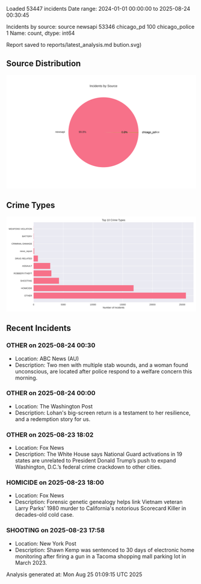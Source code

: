 
Loaded 53447 incidents
Date range: 2024-01-01 00:00:00 to 2025-08-24 00:30:45

Incidents by source:
source
newsapi           53346
chicago_pd          100
chicago_police        1
Name: count, dtype: int64

Report saved to reports/latest_analysis.md
bution.svg)

## Source Distribution
![Source Distribution](images/source_distribution.svg)

## Crime Types
![Crime Types](images/crime_types.svg)

## Recent Incidents

### OTHER on 2025-08-24 00:30
- Location: ABC News (AU)
- Description: Two men with multiple stab wounds, and a woman found unconscious, are located after police respond to a welfare concern this morning.


### OTHER on 2025-08-24 00:00
- Location: The Washington Post
- Description: Lohan's big-screen return is a testament to her resilience, and a redemption story for us.


### OTHER on 2025-08-23 18:02
- Location: Fox News
- Description: The White House says National Guard activations in 19 states are unrelated to President Donald Trump’s push to expand Washington, D.C.’s federal crime crackdown to other cities.


### HOMICIDE on 2025-08-23 18:00
- Location: Fox News
- Description: Forensic genetic genealogy helps link Vietnam veteran Larry Parks' 1980 murder to California's notorious Scorecard Killer in decades-old cold case.


### SHOOTING on 2025-08-23 17:58
- Location: New York Post
- Description: Shawn Kemp was sentenced to 30 days of electronic home monitoring after firing a gun in a Tacoma shopping mall parking lot in March 2023.

Analysis generated at: Mon Aug 25 01:09:15 UTC 2025
